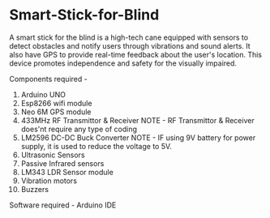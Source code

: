 # Smart-Stick-for-Blind
A smart stick for the blind is a high-tech cane equipped with sensors to detect obstacles and notify users through vibrations and sound alerts. It also have GPS to provide real-time feedback about the user's location. This device promotes independence and safety for the visually impaired.

Components required - 
1. Arduino UNO
2. Esp8266 wifi module
3. Neo 6M GPS module
4. 433MHz RF Transmittor & Receiver
   NOTE - RF Transmittor & Receiver does'nt require any type of coding
5. LM2596 DC-DC Buck Converter
   NOTE - IF using 9V battery for power supply, it is used to reduce the voltage to 5V. 
6. Ultrasonic Sensors
7. Passive Infrared sensors
8. LM343 LDR Sensor module
9. Vibration motors
10. Buzzers

Software required - 
Arduino IDE
